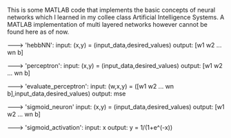 This is some MATLAB code that implements the basic concepts of neural networks which I learned in my collee class Artificial Intelligence Systems. A MATLAB implementation of multi layered networks however cannot be found here as of now.

---> 'hebbNN': 
        input: (x,y) = (input_data,desired_values)
        output: [w1 w2 ... wn b] 

        
---> 'perceptron':
        input: (x,y) = (input_data,desired_values)
        output: [w1 w2 ... wn b] 

        
---> 'evaluate_perceptron':
        input: (w,x,y) = ([w1 w2 ... wn b],input_data,desired_values)
        output: mse 

        
---> 'sigmoid_neuron'
        input: (x,y) = (input_data,desired_values)
        output: [w1 w2 ... wn b] 

        
---> 'sigmoid_activation':
        input: x
        output: y = 1/(1+e^(-x))
